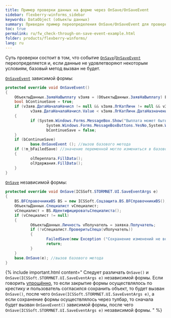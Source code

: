```yaml
---
title: Пример проверки данных на форме через OnSave/OnSaveEvent
sidebar: flexberry-winforms_sidebar
keywords: DataObject (объекты данных)
summary: Приведен пример переопределения OnSave/OnSaveEvent для проверки данных на форме
toc: true
permalink: ru/fw_check-through-on-save-event-example.html
folder: products/flexberry-winforms/
lang: ru
---
```


<!-- Данная статья ещё редактируется -->

Cуть проверки состоит в том, что событие [`OnSave`](fw_form-interaction.html)/[`OnSaveEvent`](fw_form-interaction.html) переопределяется и, если данные не удовлетворяют некоторым условиям, базовый метод вызван не будет.


[`OnSaveEvent`](fw_form-interaction.html) зависимой формы:

```csharp
protected override void OnSaveEvent()
{
	ОбъектыДанных.ЗаявНаВыплату vЗаяв = (ОбъектыДанных.ЗаявНаВыплату) EditManager.DataObject;
	bool bContinueSave = true;
	if (vЗаяв.ДатаНачалаНачисл != null && vЗаяв.ЛгКатЛичн != null && vЗаяв.ЛгКатЛичн.ДатаНазначения != null &&
		   vЗаяв.ДатаНачалаНачисл.Value < vЗаяв.ЛгКатЛичн.ДатаНазначения.Value)
	{
		   if (System.Windows.Forms.MessageBox.Show("Выплата может быть назначена с " + vЗаяв.ЛгКатЛичн.ДатаНазначения.Value.ToString("dd.MM.yyyy") + ". Сохранить изменения? ","Внимание",
				  System.Windows.Forms.MessageBoxButtons.YesNo,System.Windows.Forms.MessageBoxIcon.Question) == System.Windows.Forms.DialogResult.No)
				  bContinueSave = false;
	}						
	if (bContinueSave)
		   base.OnSaveEvent (); //вызов базового метода
	if (!m_bFailedSave) //значение переменной могло измениться в базовом методе
	{
		   olПереплата.FillData();
		   olУдержания.FillData();
	}
}
```

[`OnSave`](fw_form-interaction.html) независимой формы:

```csharp
protected override void OnSave(ICSSoft.STORMNET.UI.SaveEventArgs e)
{
	BS.BFСправочникиBS BS = new ICSSoft.Соцзащита.BS.BFСправочникиBS();
	ОбъектыДанных.Специалист vСпециалист;
	vСпециалист = BS.ИдентифицироватьСпециалиста();
	if (vСпециалист != null)
	{
		   ОбъектыДанных.Личность vПолучатель = заявка.Получатель;
		   if (!vСпециалист.ПроверитьСпеца(vПолучатель))
		   {
				  FailedSave(new Exception ("Сохранение изменений не возможно!")); //генерация исключения о том, что сохранение невозможно
				  return;
		   }
	}
	base.OnSave(e); //вызов базового метода
}
```

{% include important.html content=" Следует различать `OnSave()` и `OnSave(ICSSoft.STORMNET.UI.SaveEventArgs e)` независимой формы. Если говорить [упрощённо](fw_form-interaction.html), то если закрытие формы осуществлялось по крестику и пользователь согласился сохранить объект, то будет вызван `OnSave()`, после чего `OnSave(ICSSoft.STORMNET.UI.SaveEventArgs e)`, а если сохранение формы осуществлялось через тулбар, то сначала будет вызван `OnSaveEvent()` зависимой формы, после чего `OnSave(ICSSoft.STORMNET.UI.SaveEventArgs e)` независимой формы. 
" %}